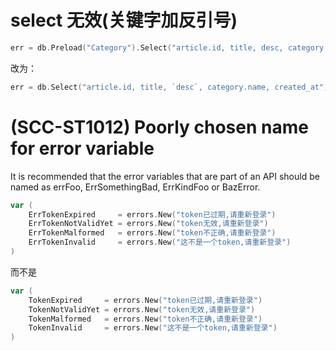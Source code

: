 # select 无效(关键字加反引号)
```go
err = db.Preload("Category").Select("article.id, title, desc, category.name, created_at").Limit(pageSize).Offset((pageNum - 1) * pageSize).Find(&articles).Error
```
改为：
```go
err = db.Select("article.id, title, `desc`, category.name, created_at").Limit(pageSize).Offset((pageNum - 1) * pageSize).Joins("Category").Find(&articles).Error
```

# (SCC-ST1012) Poorly chosen name for error variable
It is recommended that the error variables that are part of an API should be named as errFoo, ErrSomethingBad, ErrKindFoo or BazError.
```go
var (
	ErrTokenExpired     = errors.New("token已过期,请重新登录")
	ErrTokenNotValidYet = errors.New("token无效,请重新登录")
	ErrTokenMalformed   = errors.New("token不正确,请重新登录")
	ErrTokenInvalid     = errors.New("这不是一个token,请重新登录")
)
```
而不是
```go
var (
	TokenExpired     = errors.New("token已过期,请重新登录")
	TokenNotValidYet = errors.New("token无效,请重新登录")
	TokenMalformed   = errors.New("token不正确,请重新登录")
	TokenInvalid     = errors.New("这不是一个token,请重新登录")
)
```